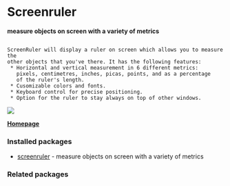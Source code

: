 # Screenruler

__measure objects on screen with a variety of metrics__

```

ScreenRuler will display a ruler on screen which allows you to measure the
other objects that you've there. It has the following features:
 * Horizontal and vertical measurement in 6 different metrics:
   pixels, centimetres, inches, picas, points, and as a percentage
   of the ruler's length.
 * Cusomizable colors and fonts.
 * Keyboard control for precise positioning.
 * Option for the ruler to stay always on top of other windows.

```

[![](https://screenshots.debian.net/thumbnail/screenruler/)](https://screenshots.debian.net/screenshot/screenruler/)


 **[Homepage](http://gnomecoder.wordpress.com/screenruler/)**

### Installed packages

* [screenruler](https://packages.debian.org/stretch/screenruler) - measure objects on screen with a variety of metrics

### Related packages

<sub>  </sub>
